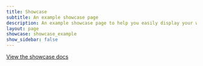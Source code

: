 ```yaml
---
title: Showcase
subtitle: An example showcase page
description: An example showcase page to help you easily display your work
layout: page
showcase: showcase_example
show_sidebar: false
---
```


[View the showcase docs](/bulma-clean-theme/docs/page-components/showcases/)
